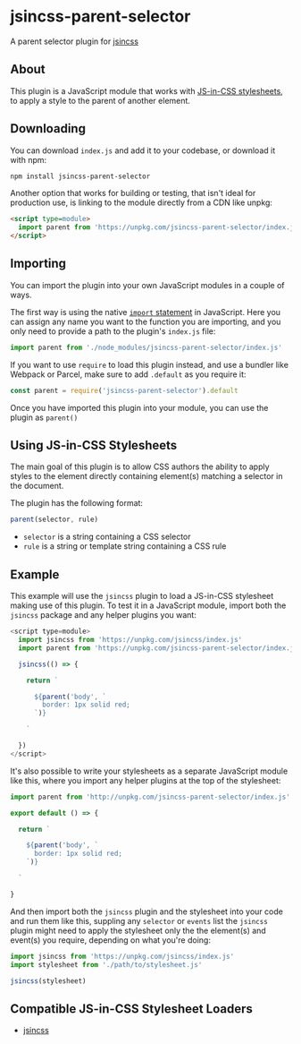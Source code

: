 # jsincss-parent-selector

A parent selector plugin for [jsincss](https://github.com/tomhodgins/jsincss)

## About

This plugin is a JavaScript module that works with [JS-in-CSS stylesheets](https://responsive.style/theory/what-is-a-jic-stylesheet.html), to apply a style to the parent of another element.

## Downloading

You can download `index.js` and add it to your codebase, or download it with npm:

```bash
npm install jsincss-parent-selector
```

Another option that works for building or testing, that isn't ideal for production use, is linking to the module directly from a CDN like unpkg:

```html
<script type=module>
  import parent from 'https://unpkg.com/jsincss-parent-selector/index.js'
</script>
```

## Importing

You can import the plugin into your own JavaScript modules in a couple of ways.

The first way is using the native [`import` statement](https://developer.mozilla.org/en-US/docs/Web/JavaScript/Reference/Statements/import) in JavaScript. Here you can assign any name you want to the function you are importing, and you only need to provide a path to the plugin's `index.js` file:

```js
import parent from './node_modules/jsincss-parent-selector/index.js'
```

If you want to use `require` to load this plugin instead, and use a bundler like Webpack or Parcel, make sure to add `.default` as you require it:

```js
const parent = require('jsincss-parent-selector').default
```

Once you have imported this plugin into your module, you can use the plugin as `parent()`

## Using JS-in-CSS Stylesheets

The main goal of this plugin is to allow CSS authors the ability to apply styles to the element directly containing element(s) matching a selector in the document.

The plugin has the following format:

```js
parent(selector, rule)
```

- `selector` is a string containing a CSS selector
- `rule` is a string or template string containing a CSS rule

## Example

This example will use the `jsincss` plugin to load a JS-in-CSS stylesheet making use of this plugin. To test it in a JavaScript module, import both the `jsincss` package and any helper plugins you want:

```js
<script type=module>
  import jsincss from 'https://unpkg.com/jsincss/index.js'
  import parent from 'https://unpkg.com/jsincss-parent-selector/index.js'

  jsincss(() => {

    return `

      ${parent('body', `
        border: 1px solid red;
      `)}

    `

  })
</script>
```

It's also possible to write your stylesheets as a separate JavaScript module like this, where you import any helper plugins at the top of the stylesheet:

```js
import parent from 'http://unpkg.com/jsincss-parent-selector/index.js'

export default () => {

  return `

    ${parent('body', `
      border: 1px solid red;
    `)}

  `

}
```

And then import both the `jsincss` plugin and the stylesheet into your code and run them like this, suppling any `selector` or `events` list the `jsincss` plugin might need to apply the stylesheet only the the element(s) and event(s) you require, depending on what you're doing:

```js
import jsincss from 'https://unpkg.com/jsincss/index.js'
import stylesheet from './path/to/stylesheet.js'

jsincss(stylesheet)
```

## Compatible JS-in-CSS Stylesheet Loaders

- [jsincss](https://github.com/tomhodgins/jsincss)